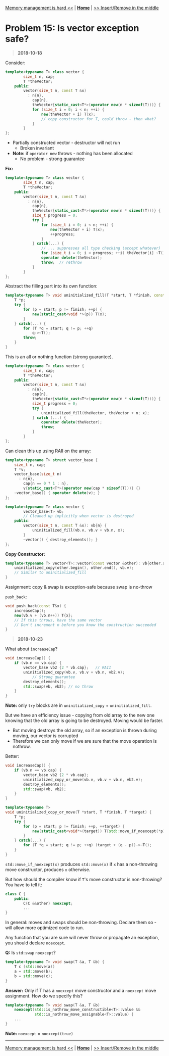 [Memory management is hard <<](./problem_14.md) | [**Home**](../README.md) | [>> Insert/Remove in the middle](./problem_16.md)

# Problem 15: Is vector exception safe?

> **2018-10-18**

Consider:

```C++
template<typename T> class vector {
        size_t n, cap;
        T *theVector;
    public:
        vector(size_t n, const T &x)
          : n{n},
            cap{n},
            theVector{static_cast<T*>(operator new(n * sizeof(T)))} {
            for (size_t i = 0; i < n; ++i) {
                new(theVector + i) T(x);
                // copy constructor for T, could throw - then what?
            }
        }
};
```

- Partially constructed vector - destructor will not run
  - Broken invariant
- **Note:** if `operator new` throws - nothing has been allocated
  - No problem - strong guarantee

**Fix:**

```C++
template<typename T> class vector {
        size_t n, cap;
        T *theVector;
    public:
        vector(size_t n, const T &x)
          : n{n},
            cap{n},
            theVector{static_cast<T*>(operator new(n * sizeof(T)))} {
            size_t progress = 0;
            try {
                for (size_t i = 0; i < n; ++i) {
                    new(theVector + i) T(x);
                    ++progress;
                }
            } catch(...) {
                // ... suppresses all type checking (accept whatever)
                for (size_t i = 0; i < progress; ++i) theVector[i] ~T();
                operator delete(theVector);
                throw;  // rethrow
            }
        }
};
```

Abstract the filling part into its own function:

```C++
template<typename T> void uninitialized_fill(T *start, T *finish, const T &x) {
    T *p;
    try {
        for (p = start; p != finish; ++p) {
            new(static_cast<void *>(p)) T(x);
        }
    } catch(...) {
        for (T *q = start; q != p; ++q)
            q->~T();
        throw;
    }
}
```

This is an all or nothing function (strong guarantee).

```C++
template<typename T> class vector {
        size_t n, cap;
        T *theVector;
    public:
        vector(size_t n, const T &x)
          : n{n},
            cap{n},
            theVector{static_cast<T*>(operator new(n * sizeof(T)))} {
            size_t progress = 0;
            try {
                uninitialized_fill(theVector, theVector + n; x);
            } catch (...) {
                operator delete(theVector);
                throw;
            }
        }
};
```

Can clean this up using RAII on the array:

```C++
template<typename T> struct vector_base {
    size_t n, cap;
    T *v;
    vector_base(size_t n)
      : n{n},
        cap{n == 0 ? 1 : n},
        v{static_cast<T*>(operator new(cap * sizeof(T)))} {}
    ~vector_base() { operator delete(v); }
};

template<typename T> class vector {
        vector_base<T> vb;
        // Cleaned up implicitly when vector is destroyed
    public:
        vector(size_t n, const T &x): vb{n} {
            uninitialized_fill(vb.v, vb.v + vb.n, x);
        }
        ~vector() { destroy_elements(); }
};
```

**Copy Constructor:**

```C++
template<typename T> vector<T>::vector(const vector &other): vb{other.size()} {
    uninitialized_copy(other.begin(), other.end(), vb.v);
    // Similar to uninitialized_fill
}
```

Assignment: copy & swap is exception-safe because swap is no-throw

`push_back`:

```C++
void push_back(const T&x) {
    increaseCap();
    new(vb.v + (vb.n++)) T{x};
    // If this throws, have the same vector
    // Don't increment n before you know the construction succeeded
}
```

> **2018-10-23**

What about `increaseCap`?

```C++
void increaseCap() {
    if (vb.n == vb.cap) {
        vector_base vb2 {2 * vb.cap};   // RAII
        uninitialized_copy(vb.v, vb.v + vb.n, vb2.v);
            // Strong guarantee
        destroy_elements();
        std::swap(vb, vb2); // no throw
    }
}
```

**Note:** only `try` blocks are in `uninitialized_copy` + `uninitialized_fill`.

But we have an efficiency issue - copying from old array to the new one knowing that the old array is going to be destroyed. Moving would be faster.

- But moving destroys the old array, so if an exception is thrown during moving, our vector is corrupted
- Therefore we can only move if we are sure that the move operation is nothrow.

Better:

```C++
void increaseCap() {
    if (vb.n == vb.cap) {
        vector_base vb2 {2 * vb.cap};
        uninitialized_copy_or_move(vb.v, vb.v + vb.n, vb2.v);
        destroy_elements();
        std::swap(vb, vb2);
    }
}

template<typename T>
void uninitialized_copy_or_move(T *start, T *finish, T *target) {
    T *p;
    try {
        for (p = start; p != finish; ++p, ++target) {
            new(static_cast<void*>(target)) T{std::move_if_noexcept(*p)};
        }
    } catch(...) {
        for (T *q = start; q != p; ++q) (target + (q - p))->~T();
    }
}
```

`std::move_if_noexcept(x)` produces `std::move(x)` if `x` has a non-throwing move constructor, produces `x` otherwise.

But how should the compiler know if `T`'s move constructor is non-throwing? You have to tell it:

```C++
class C {
    public:
        C(C &&other) noexcept;
        ...
}
```

In general: moves and swaps should be non-throwing. Declare them so - will allow more optimized code to run.

Any function that you are sure will never throw or propagate an exception, you should declare `noexcept`.

**Q:** Is `std:swap` `noexcept`?

```C++
template<typename T> void swap(T &a, T &b) {
    T c (std::move(a))
    a = std::move(b);
    b = std::move(c);
}
```

**Answer:** Only if T has a `noexcept` move constructor and a `noexcept` move assignment. How do we specify this?

```C++
template<typename T> void swap(T &a, T &b)
    noexcept(std::is_nothrow_move_constructible<T>::value &&
             std::is_nothrow_move_assignable<T>::value) {
    ...
}
```

**Note:** `noexcept` = `noexcept(true)`

---

[Memory management is hard <<](./problem_14.md) | [**Home**](../README.md) | [>> Insert/Remove in the middle](./problem_16.md)
